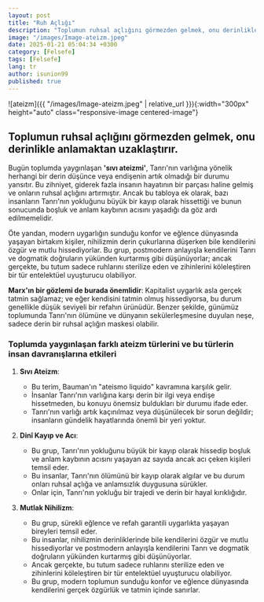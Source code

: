 ```yaml
---
layout: post
title: "Ruh Açlığı"
description: "Toplumun ruhsal açlığını görmezden gelmek, onu derinlikle anlamaktan uzaklaştırır."
image: "/images/Image-ateizm.jpeg"
date: 2025-01-21 05:04:34 +0300
category: [Felsefe]
tags: [Felsefe]
lang: tr
author: isunion99
published: true
---
```





![ateizm]({{ "/images/Image-ateizm.jpeg" | relative_url }}){:width="300px" height="auto" class="responsive-image centered-image"}

## **Toplumun ruhsal açlığını görmezden gelmek, onu derinlikle anlamaktan uzaklaştırır.**  



Bugün toplumda yaygınlaşan **'sıvı ateizmi'**, Tanrı'nın varlığına yönelik herhangi bir derin düşünce veya endişenin artık olmadığı bir durumu yansıtır. Bu zihniyet, giderek fazla insanın hayatının bir parçası haline gelmiş ve onların ruhsal açlığını artırmıştır. Ancak bu tabloya ek olarak, bazı insanların Tanrı'nın yokluğunu büyük bir kayıp olarak hissettiği ve bunun sonucunda boşluk ve anlam kaybının acısını yaşadığı da göz ardı edilmemelidir.

Öte yandan, modern uygarlığın sunduğu konfor ve eğlence dünyasında yaşayan birtakım kişiler, nihilizmin derin çukurlarına düşerken bile kendilerini özgür ve mutlu hissediyorlar. Bu grup, postmodern anlayışla kendilerini Tanrı ve dogmatik doğruların yükünden kurtarmış gibi düşünüyorlar; ancak gerçekte, bu tutum sadece ruhlarını sterilize eden ve zihinlerini köleleştiren bir tür entelektüel uyuşturucu olabiliyor.

**Marx'ın bir gözlemi de burada önemlidir**: Kapitalist uygarlık asla gerçek tatmin sağlamaz; ve eğer kendisini tatmin olmuş hissediyorsa, bu durum genellikle düşük seviyeli bir refahın ürünüdür. Benzer şekilde, günümüz toplumunda Tanrı'nın ölümüne ve dünyanın sekülerleşmesine duyulan neşe, sadece derin bir ruhsal açlığın maskesi olabilir.


### **Toplumda yaygınlaşan farklı ateizm türlerini ve bu türlerin insan davranışlarına etkileri**

1. **Sıvı Ateizm**:
   - Bu terim, Bauman'ın "ateismo liquido" kavramına karşılık gelir.
   - İnsanlar Tanrı'nın varlığına karşı derin bir ilgi veya endişe hissetmeden, bu konuyu önemsiz buldukları bir durumu ifade eder.
   - Tanrı'nın varlığı artık kaçınılmaz veya düşünülecek bir sorun değildir; insanların gündelik hayatlarında önemli bir yeri yoktur.

2. **Dinî Kayıp ve Acı**:
   - Bu grup, Tanrı'nın yokluğunu büyük bir kayıp olarak hissedip boşluk ve anlam kaybının acısını yaşayan az sayıda ancak acı çeken kişileri temsil eder.
   - Bu insanlar, Tanrı'nın ölümünü bir kayıp olarak algılar ve bu durum onları ruhsal açlığa ve anlamsızlık duygusuna sürükler.
   - Onlar için, Tanrı'nın yokluğu bir trajedi ve derin bir hayal kırıklığıdır.

3. **Mutlak Nihilizm**:
   - Bu grup, sürekli eğlence ve refah garantili uygarlıkta yaşayan bireyleri temsil eder.
   - Bu insanlar, nihilizmin derinliklerinde bile kendilerini özgür ve mutlu hissediyorlar ve postmodern anlayışla kendilerini Tanrı ve dogmatik doğruların yükünden kurtarmış gibi düşünüyorlar.
   - Ancak gerçekte, bu tutum sadece ruhlarını sterilize eden ve zihinlerini köleleştiren bir tür entelektüel uyuşturucu olabiliyor.
   - Bu grup, modern toplumun sunduğu konfor ve eğlence dünyasında kendilerini gerçek özgürlük ve tatmin içinde sanırlar.
 
